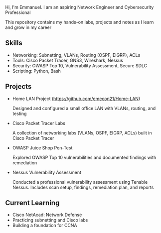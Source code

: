 Hi, I'm Emmanuel. I am an aspiring Network Engineer and Cybersecurity Professional

This repository contains my hands-on labs, projects and notes as I learn and grow in my career 


## Skills
- Networking: Subnetting, VLANs, Routing (OSPF, EIGRP), ACLs  
- Tools: Cisco Packet Tracer, GNS3, Wireshark, Nessus  
- Security: OWASP Top 10, Vulnerability Assessment, Secure SDLC  
- Scripting: Python, Bash  


## Projects 
- Home LAN Project (https://github.com/emecon21/Home-LAN)

  Designed and configured a small office LAN with VLANs, routing, and testing
  
- Cisco Packet Tracer Labs

  A collection of networking labs (VLANs, OSPF, EIGRP, ACLs) built in Cisco Packet Tracer
    
- OWASP Juice Shop Pen-Test

  Explored OWASP Top 10 vulnerabilities and documented findings with remediation
   
- Nessus Vulnerability Assessment

  Conducted a professional vulnerability assessment using Tenable Nessus. Includes scan setup, findings, remediation plan, and reports 


## Current Learning
- Cisco NetAcad: Network Defense  
- Practicing subnetting and Cisco labs  
- Building a foundation for CCNA  
